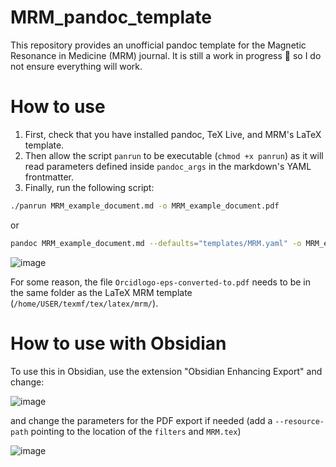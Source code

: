 # MRM_pandoc_template
This repository provides an unofficial pandoc template for the Magnetic Resonance in Medicine (MRM) journal. It is still a work in progress 👷 so I do not ensure everything will work.

# How to use
1. First, check that you have installed pandoc, TeX Live, and MRM's LaTeX template.
2. Then allow the script `panrun` to be executable (`chmod +x panrun`) as it will read parameters defined inside `pandoc_args` in the markdown's YAML frontmatter.
3. Finally, run the following script: 
```bash
./panrun MRM_example_document.md -o MRM_example_document.pdf
```
or
```bash
pandoc MRM_example_document.md --defaults="templates/MRM.yaml" -o MRM_example_document.pdf
```
![image](https://github.com/cncastillo/MRM_pandoc_template/assets/5957134/b5a675f8-74b4-4664-b71a-d13580ce3949)

For some reason, the file `Orcidlogo-eps-converted-to.pdf` needs to be in the same folder as the LaTeX MRM template (`/home/USER/texmf/tex/latex/mrm/`).

# How to use with Obsidian
To use this in Obsidian, use the extension "Obsidian Enhancing Export" and change:

![image](https://github.com/cncastillo/MRM_pandoc_template/assets/5957134/0b4b0e37-6771-4c85-85c5-2f317afd9af0)

and change the parameters for the PDF export if needed (add a `--resource-path` pointing to the location of the `filters` and `MRM.tex`)

![image](https://github.com/cncastillo/MRM_pandoc_template/assets/5957134/b701525b-528b-4645-913a-f61c8b1b2a5e)



